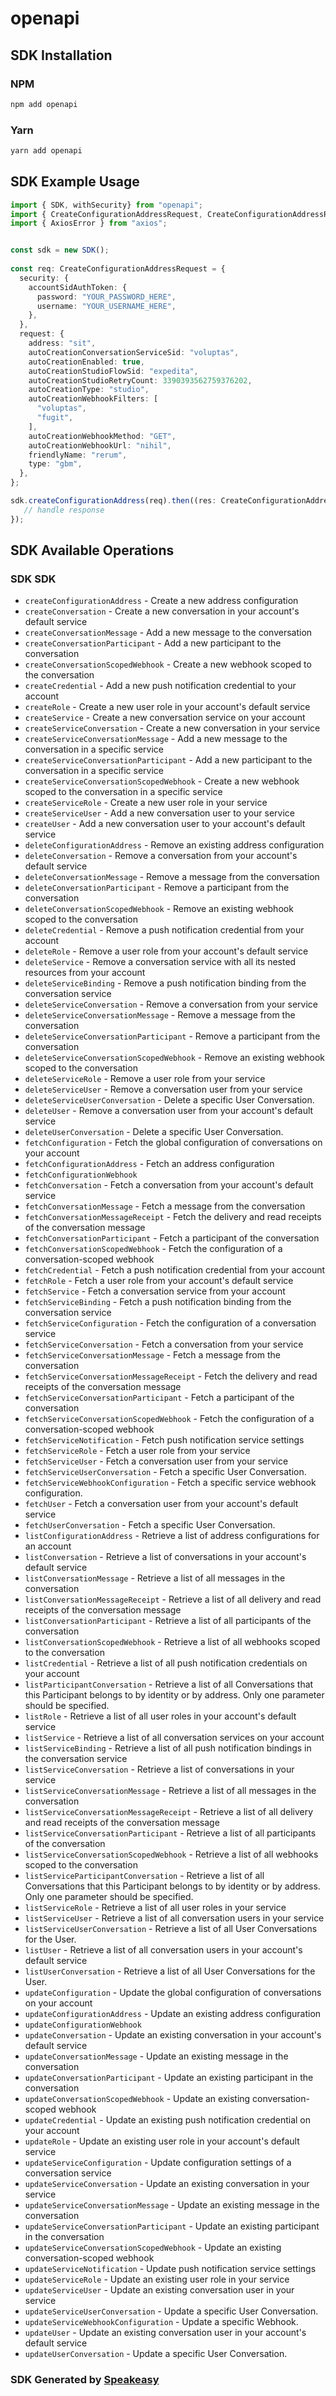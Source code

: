 # openapi

<!-- Start SDK Installation -->
## SDK Installation

### NPM

```bash
npm add openapi
```

### Yarn

```bash
yarn add openapi
```
<!-- End SDK Installation -->

## SDK Example Usage
<!-- Start SDK Example Usage -->
```typescript
import { SDK, withSecurity} from "openapi";
import { CreateConfigurationAddressRequest, CreateConfigurationAddressResponse } from "openapi/src/sdk/models/operations";
import { AxiosError } from "axios";


const sdk = new SDK();
    
const req: CreateConfigurationAddressRequest = {
  security: {
    accountSidAuthToken: {
      password: "YOUR_PASSWORD_HERE",
      username: "YOUR_USERNAME_HERE",
    },
  },
  request: {
    address: "sit",
    autoCreationConversationServiceSid: "voluptas",
    autoCreationEnabled: true,
    autoCreationStudioFlowSid: "expedita",
    autoCreationStudioRetryCount: 3390393562759376202,
    autoCreationType: "studio",
    autoCreationWebhookFilters: [
      "voluptas",
      "fugit",
    ],
    autoCreationWebhookMethod: "GET",
    autoCreationWebhookUrl: "nihil",
    friendlyName: "rerum",
    type: "gbm",
  },
};

sdk.createConfigurationAddress(req).then((res: CreateConfigurationAddressResponse | AxiosError) => {
   // handle response
});
```
<!-- End SDK Example Usage -->

<!-- Start SDK Available Operations -->
## SDK Available Operations

### SDK SDK

* `createConfigurationAddress` - Create a new address configuration
* `createConversation` - Create a new conversation in your account's default service
* `createConversationMessage` - Add a new message to the conversation
* `createConversationParticipant` - Add a new participant to the conversation
* `createConversationScopedWebhook` - Create a new webhook scoped to the conversation
* `createCredential` - Add a new push notification credential to your account
* `createRole` - Create a new user role in your account's default service
* `createService` - Create a new conversation service on your account
* `createServiceConversation` - Create a new conversation in your service
* `createServiceConversationMessage` - Add a new message to the conversation in a specific service
* `createServiceConversationParticipant` - Add a new participant to the conversation in a specific service
* `createServiceConversationScopedWebhook` - Create a new webhook scoped to the conversation in a specific service
* `createServiceRole` - Create a new user role in your service
* `createServiceUser` - Add a new conversation user to your service
* `createUser` - Add a new conversation user to your account's default service
* `deleteConfigurationAddress` - Remove an existing address configuration
* `deleteConversation` - Remove a conversation from your account's default service
* `deleteConversationMessage` - Remove a message from the conversation
* `deleteConversationParticipant` - Remove a participant from the conversation
* `deleteConversationScopedWebhook` - Remove an existing webhook scoped to the conversation
* `deleteCredential` - Remove a push notification credential from your account
* `deleteRole` - Remove a user role from your account's default service
* `deleteService` - Remove a conversation service with all its nested resources from your account
* `deleteServiceBinding` - Remove a push notification binding from the conversation service
* `deleteServiceConversation` - Remove a conversation from your service
* `deleteServiceConversationMessage` - Remove a message from the conversation
* `deleteServiceConversationParticipant` - Remove a participant from the conversation
* `deleteServiceConversationScopedWebhook` - Remove an existing webhook scoped to the conversation
* `deleteServiceRole` - Remove a user role from your service
* `deleteServiceUser` - Remove a conversation user from your service
* `deleteServiceUserConversation` - Delete a specific User Conversation.
* `deleteUser` - Remove a conversation user from your account's default service
* `deleteUserConversation` - Delete a specific User Conversation.
* `fetchConfiguration` - Fetch the global configuration of conversations on your account
* `fetchConfigurationAddress` - Fetch an address configuration 
* `fetchConfigurationWebhook`
* `fetchConversation` - Fetch a conversation from your account's default service
* `fetchConversationMessage` - Fetch a message from the conversation
* `fetchConversationMessageReceipt` - Fetch the delivery and read receipts of the conversation message
* `fetchConversationParticipant` - Fetch a participant of the conversation
* `fetchConversationScopedWebhook` - Fetch the configuration of a conversation-scoped webhook
* `fetchCredential` - Fetch a push notification credential from your account
* `fetchRole` - Fetch a user role from your account's default service
* `fetchService` - Fetch a conversation service from your account
* `fetchServiceBinding` - Fetch a push notification binding from the conversation service
* `fetchServiceConfiguration` - Fetch the configuration of a conversation service
* `fetchServiceConversation` - Fetch a conversation from your service
* `fetchServiceConversationMessage` - Fetch a message from the conversation
* `fetchServiceConversationMessageReceipt` - Fetch the delivery and read receipts of the conversation message
* `fetchServiceConversationParticipant` - Fetch a participant of the conversation
* `fetchServiceConversationScopedWebhook` - Fetch the configuration of a conversation-scoped webhook
* `fetchServiceNotification` - Fetch push notification service settings
* `fetchServiceRole` - Fetch a user role from your service
* `fetchServiceUser` - Fetch a conversation user from your service
* `fetchServiceUserConversation` - Fetch a specific User Conversation.
* `fetchServiceWebhookConfiguration` - Fetch a specific service webhook configuration.
* `fetchUser` - Fetch a conversation user from your account's default service
* `fetchUserConversation` - Fetch a specific User Conversation.
* `listConfigurationAddress` - Retrieve a list of address configurations for an account
* `listConversation` - Retrieve a list of conversations in your account's default service
* `listConversationMessage` - Retrieve a list of all messages in the conversation
* `listConversationMessageReceipt` - Retrieve a list of all delivery and read receipts of the conversation message
* `listConversationParticipant` - Retrieve a list of all participants of the conversation
* `listConversationScopedWebhook` - Retrieve a list of all webhooks scoped to the conversation
* `listCredential` - Retrieve a list of all push notification credentials on your account
* `listParticipantConversation` - Retrieve a list of all Conversations that this Participant belongs to by identity or by address. Only one parameter should be specified.
* `listRole` - Retrieve a list of all user roles in your account's default service
* `listService` - Retrieve a list of all conversation services on your account
* `listServiceBinding` - Retrieve a list of all push notification bindings in the conversation service
* `listServiceConversation` - Retrieve a list of conversations in your service
* `listServiceConversationMessage` - Retrieve a list of all messages in the conversation
* `listServiceConversationMessageReceipt` - Retrieve a list of all delivery and read receipts of the conversation message
* `listServiceConversationParticipant` - Retrieve a list of all participants of the conversation
* `listServiceConversationScopedWebhook` - Retrieve a list of all webhooks scoped to the conversation
* `listServiceParticipantConversation` - Retrieve a list of all Conversations that this Participant belongs to by identity or by address. Only one parameter should be specified.
* `listServiceRole` - Retrieve a list of all user roles in your service
* `listServiceUser` - Retrieve a list of all conversation users in your service
* `listServiceUserConversation` - Retrieve a list of all User Conversations for the User.
* `listUser` - Retrieve a list of all conversation users in your account's default service
* `listUserConversation` - Retrieve a list of all User Conversations for the User.
* `updateConfiguration` - Update the global configuration of conversations on your account
* `updateConfigurationAddress` - Update an existing address configuration
* `updateConfigurationWebhook`
* `updateConversation` - Update an existing conversation in your account's default service
* `updateConversationMessage` - Update an existing message in the conversation
* `updateConversationParticipant` - Update an existing participant in the conversation
* `updateConversationScopedWebhook` - Update an existing conversation-scoped webhook
* `updateCredential` - Update an existing push notification credential on your account
* `updateRole` - Update an existing user role in your account's default service
* `updateServiceConfiguration` - Update configuration settings of a conversation service
* `updateServiceConversation` - Update an existing conversation in your service
* `updateServiceConversationMessage` - Update an existing message in the conversation
* `updateServiceConversationParticipant` - Update an existing participant in the conversation
* `updateServiceConversationScopedWebhook` - Update an existing conversation-scoped webhook
* `updateServiceNotification` - Update push notification service settings
* `updateServiceRole` - Update an existing user role in your service
* `updateServiceUser` - Update an existing conversation user in your service
* `updateServiceUserConversation` - Update a specific User Conversation.
* `updateServiceWebhookConfiguration` - Update a specific Webhook.
* `updateUser` - Update an existing conversation user in your account's default service
* `updateUserConversation` - Update a specific User Conversation.

<!-- End SDK Available Operations -->

### SDK Generated by [Speakeasy](https://docs.speakeasyapi.dev/docs/using-speakeasy/client-sdks)

